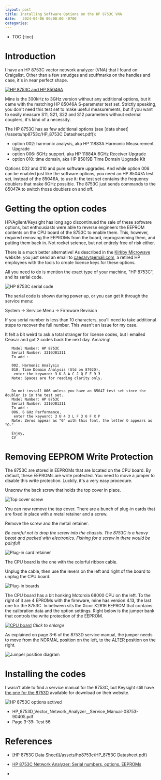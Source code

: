```yaml
---
layout: post
title: Installing Software Options on the HP 8753C VNA
date:   2024-04-06 00:00:00 -0700
categories:
---
```


* TOC
{:toc}

# Introduction

I have an HP 8753C vector network analyzer (VNA) that I found on Craigslist. Other 
than a few smudges and scuffmarks on the handles and case, it's in near perfect shape. 

[![HP 8753C and HP 85046A](/assets/hp8753c/hp8753c.jpg)](/assets/hp8753c/hp8753c.jpg)

Mine is the 300kHz to 3GHz version without any additional options, but it came
with the matching HP 85046A S-parameter test set. Strictly speaking, you don't need this
test set to make useful measurements, but if you want to easily measure S11, S21, S22 and
S12 parameters without external couplers, it's kind of a necessity.

The HP 8753C has as few additional options (see [data sheet](/assets/hp8753c/HP_8753C Datasheet.pdf)):

* option 002: harmonic analysis, aka HP 11883A Harmonic Measurement Upgrade
* option 006: 6GHz support, aka HP 11884A 6GHz Receiver Upgrade
* option 010: time domain, aka HP 85019B Time Domain Upgrade Kit

Options 002 and 010 and pure software upgrades. And while option 006 can be enabled 
just like the software options, you need an HP 85047A test set, instead of the 85046A, 
to use it: the test set contains the frequency doublers that make 6GHz possible. The 8753C 
just sends commands to the 85047A to switch those doublers on and off.

# Getting the option codes

HP/Agilent/Keysight has long ago discontinued the sale of these software options, but
enthousiasts were able to reverse engineers the EEPROM contents on the CPU board of the
8753C to enable them. This, however, required removing the EEPROMs from the board,
reprogramming them, and putting them back in. Not rocket science, but not entirely free 
of risk either.

There is a much better alternative! As described in the 
[Kirkby Microwave](https://www.kirkbymicrowave.co.uk/Everything-you-wanted-to-know-about-the-HP-8753-VNA/)
website, you just send an email to [caesarv@email.com](mailto:caesarv@email.com),
a retired HP employees with the tools to create license keys for these options.

All you need to do is mention the exact type of your machine, "HP 8753C", and its serial
code.

![HP 8753C serial code](/assets/hp8753c/serial_code.jpg)

The serial code is shown during power up, or you can get it  through the service menu:

System -> Service Menu -> Firmware Revision

If you serial number is less than 10 characters, you'll need to take additional steps to recover 
the full number. This wasn't an issue for my case.

It felt a bit weird to ask a total stranger for license codes, but I emailed Ceasar and got 2 codes
back the next day. Amazing!

```
   Model Number: HP 8753C
   Serial Number: 3310J01311
   To add :
 
   002, Harmonic Analysis
   010, Time Domain Analysis (Std on 8702D),
    enter the keyword: 3 K 8 A C J Q E F 9 3
   Note: Spaces are for reading clarity only.
 
    
   Do not install 006 unless you have an 85047 test set since the doubler is in the test set.
   Model Number: HP 8753C
   Serial Number: 3310J01311
   To add :
   006, 6 GHz Performance,
    enter the keyword: 3 U 4 3 L F 3 0 F X P
   Note: Zeros appear as "0" with this font, the letter O appears as "O."
    
   Enjoy,
   CV
```

# Removing EEPROM Write Protection

The 8753C are stored in EEPROMs that are located on the CPU board. By default, these
EEPROMs are write protected. You need to move a jumper to disable this write protection.
Luckily, it's a very easy procedure.

Unscrew the back screw that holds the top cover in place.

![Top cover screw](/assets/hp8753c/top_cover_screw.jpg)

You can now remove the top cover. There are a bunch of plug-in cards that
are fixed in place with a metal retainer and a screw.

Remove the screw and the metail retainer. 

*Be careful not to drop the screw into the chassis. The 8753C is a heavy beast and packed 
with electronics. Fishing for a screw in there would be painful!*

![Plug-in card retainer](/assets/hp8753c/plugin_card_retainer.jpg)

The CPU board is the one with the colorful ribbon cable.

Unplug the cable, then use the levers on the left and right of the board to unplug the
CPU board.

![Plug-in boards](/assets/hp8753c/plugin_boards.jpg)

The CPU board has a bit honking Motorola 68000 CPU on the left. To the right of
it are 4 EPROMs with the firmware, mine has version 4.13, the last one for the 8753C.
In between sits the Xicor X2816 EEPROM that contains the calibration data and
the option settings. Right below is the jumper bank that controls the write protection
of the EEPROM.

[![CPU board](/assets/hp8753c/cpu_board.jpg)](/assets/hp8753c/cpu_board.jpg)
*Click to enlarge*

As explained on page 3-6 of the 8753D service manual, the jumper needs to move from
the NORMAL position on the left, to the ALTER position on the right.

![Jumper position diagram](/assets/hp8753c/service_manual_jumper_diagram.png)

# Installing the codes

I wasn't able to find a service manual for the 8753C, but Keysight still
have [the one for the 8753D](https://www.keysight.com/be/en/assets/9018-05273/service-manuals/9018-05273.pdf) 
available for download on their website.




![HP 8753C options actived](/assets/hp8753c/options_active.jpg)

* HP_8753D_Vector_Network_Analyzer__Service_Manual-08753-90405.pdf
* Page 3-39: Test 56


# References

* [HP 8753C Data Sheet](/assets/hp8753c/HP_8753C Datasheet.pdf)

* [HP 8753C Network Analyzer: Serial numbers, options, EEPROMs](https://www.simonsdialogs.com/2020/02/hp-8753c-network-analyzer-serial-numbers-options-eeproms/)
* 
